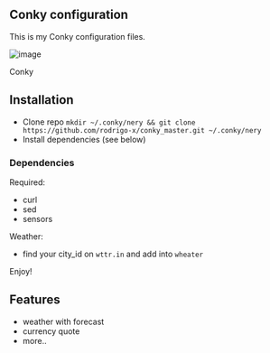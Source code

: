 ## Conky configuration
This is my Conky configuration files.

![image](https://github.com/rodrigo-x/conky_master/assets/1559845/f2d8f898-1922-4175-bf93-cfaab162fb34)

Conky

## Installation
- Clone repo `mkdir ~/.conky/nery && git clone https://github.com/rodrigo-x/conky_master.git ~/.conky/nery`
- Install dependencies (see below)

### Dependencies
Required:  
  - curl
  - sed
  - sensors

Weather:
- find your city_id on `wttr.in` and add into `wheater`

Enjoy!

## Features
  - weather with forecast
  - currency quote
  - more..
